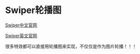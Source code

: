# Swiper轮播图

[Swiper中文官网](https://www.swiper.com.cn/)

[Swiper英文官网](https://swiperjs.com/)


很多特效都可以直接用轮播图来实现，不仅仅是作为图片轮播！！！


